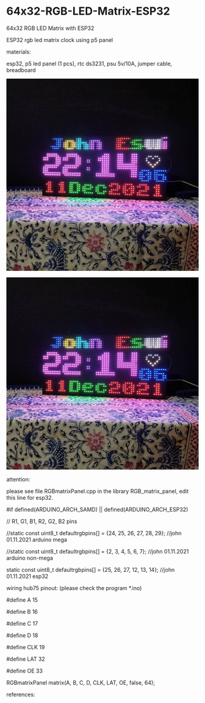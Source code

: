 # 64x32-RGB-LED-Matrix-ESP32
64x32 RGB LED Matrix with ESP32

ESP32 rgb led matrix clock using p5 panel

materials:

esp32, p5 led panel (1 pcs), rtc ds3231, psu 5v/10A, jumper cable, breadboard

![alt text](https://github.com/jenizar/64x32-RGB-LED-Matrix-ESP32/blob/main/screenshot/ss1.jpg)

![alt text](https://github.com/jenizar/64x32-RGB-LED-Matrix-ESP32/blob/main/screenshot/ss1.jpg)

attention:

please see file RGBmatrixPanel.cpp in the library RGB_matrix_panel, edit this line for esp32.


#if defined(ARDUINO_ARCH_SAMD) || defined(ARDUINO_ARCH_ESP32)

// R1, G1, B1, R2, G2, B2 pins

//static const uint8_t defaultrgbpins[] = {24, 25, 26, 27, 28, 29}; //john 01.11.2021 arduino mega

//static const uint8_t defaultrgbpins[] = {2, 3, 4, 5, 6, 7}; //john 01.11.2021 arduino non-mega

static const uint8_t defaultrgbpins[] = {25, 26, 27, 12, 13, 14}; //john 01.11.2021 esp32

wiring hub75 pinout: (please check the program *.ino)

#define A 15

#define B 16

#define C 17

#define D 18

#define CLK 19

#define LAT 32

#define OE 33

RGBmatrixPanel matrix(A, B, C, D, CLK, LAT, OE, false, 64);

references:
